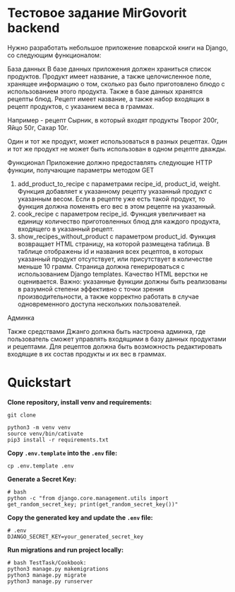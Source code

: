 # Тестовое задание MirGovorit backend

Нужно разработать небольшое приложение поварской книги на Django, со следующим функционалом:

База данных
В базе данных приложения должен храниться список продуктов. Продукт имеет название, а также целочисленное поле, хранящее информацию о том, сколько раз было приготовлено блюдо с использованием этого продукта. Также в базе данных хранятся рецепты блюд. Рецепт имеет название, а также набор входящих в рецепт продуктов, с указанием веса в граммах.

Например - рецепт Сырник, в который входят продукты Творог 200г, Яйцо 50г, Сахар 10г.

Один и тот же продукт, может использоваться в разных рецептах. Один и тот же продукт не может быть использован в одном рецепте дважды.

Функционал
Приложение должно предоставлять следующие HTTP функции, получающие параметры методом GET
1. add_product_to_recipe с параметрами recipe_id, product_id, weight. Функция добавляет к указанному рецепту указанный продукт с указанным весом. Если в рецепте уже есть такой продукт, то функция должна поменять его вес в этом рецепте на указанный.
2. cook_recipe c параметром recipe_id. Функция увеличивает на единицу количество приготовленных блюд для каждого продукта, входящего в указанный рецепт.
3. show_recipes_without_product с параметром product_id. Функция возвращает HTML страницу, на которой размещена таблица. В таблице отображены id и названия всех рецептов, в которых указанный продукт отсутствует, или присутствует в количестве меньше 10 грамм. Страница должна генерироваться с использованием Django templates. Качество HTML верстки не оценивается.
Важно: указанные функции должны быть реализованы в разумной степени эффективно с точки зрения производительности, а также корректно работать в случае одновременного доступа нескольких пользователей.

Админка

Также средствами Джанго должна быть настроена админка, где пользователь сможет управлять входящими в базу данных продуктами и рецептами. Для рецептов должна быть возможность редактировать входящие в их состав продукты и их вес в граммах.

# Quickstart

**Clone repository, install venv and requirements:**

    git clone 

    python3 -m venv venv
    source venv/bin/cativate 
    pip3 install -r requirements.txt

**Copy `.env.template` into the `.env` file:**

    cp .env.template .env

**Generate a Secret Key:**

    # bash
    python -c "from django.core.management.utils import get_random_secret_key; print(get_random_secret_key())"
    
**Copy the generated key and update the `.env` file:**

    # .env
    DJANGO_SECRET_KEY=your_generated_secret_key

**Run migrations and run project locally:**

    # bash TestTask/Cookbook:
    python3 manage.py makemigrations
    python3 manage.py migrate
    python3 manage.py runserver
